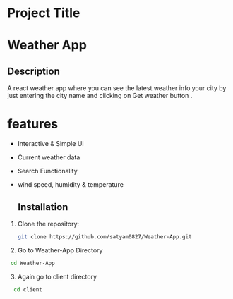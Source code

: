 # Project Title
# Weather App

## Description
A react weather app where you can see the latest weather info  your city by just entering the city name and clicking on 
Get weather button .

# features
- Interactive & Simple UI
- Current weather data
- Search Functionality
- wind speed, humidity & temperature

  ## Installation
1. Clone the repository:
   ```bash
   git clone https://github.com/satyam0827/Weather-App.git
   ```
2. Go to Weather-App Directory
  ```bash
   cd Weather-App
```
3. Again go to client directory 
 ```bash
   cd client
```
